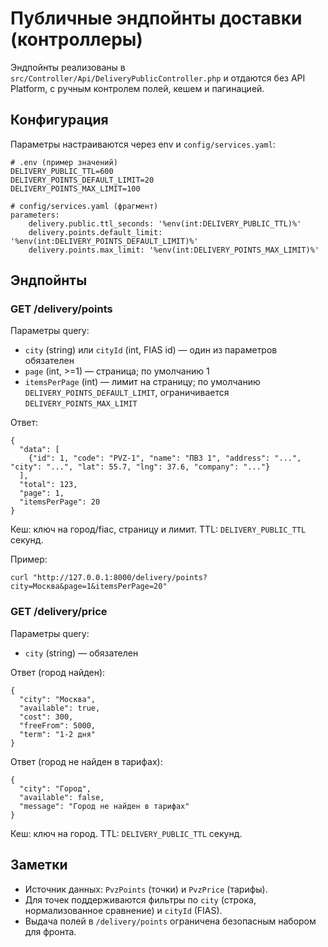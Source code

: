 # Публичные эндпойнты доставки (контроллеры)

Эндпойнты реализованы в `src/Controller/Api/DeliveryPublicController.php` и отдаются без API Platform, с ручным контролем полей, кешем и пагинацией.

## Конфигурация

Параметры настраиваются через env и `config/services.yaml`:

```
# .env (пример значений)
DELIVERY_PUBLIC_TTL=600
DELIVERY_POINTS_DEFAULT_LIMIT=20
DELIVERY_POINTS_MAX_LIMIT=100
```

```
# config/services.yaml (фрагмент)
parameters:
    delivery.public.ttl_seconds: '%env(int:DELIVERY_PUBLIC_TTL)%'
    delivery.points.default_limit: '%env(int:DELIVERY_POINTS_DEFAULT_LIMIT)%'
    delivery.points.max_limit: '%env(int:DELIVERY_POINTS_MAX_LIMIT)%'
```

## Эндпойнты

### GET /delivery/points

Параметры query:
- `city` (string) или `cityId` (int, FIAS id) — один из параметров обязателен
- `page` (int, >=1) — страница; по умолчанию 1
- `itemsPerPage` (int) — лимит на страницу; по умолчанию `DELIVERY_POINTS_DEFAULT_LIMIT`, ограничивается `DELIVERY_POINTS_MAX_LIMIT`

Ответ:
```
{
  "data": [
    {"id": 1, "code": "PVZ-1", "name": "ПВЗ 1", "address": "...", "city": "...", "lat": 55.7, "lng": 37.6, "company": "..."}
  ],
  "total": 123,
  "page": 1,
  "itemsPerPage": 20
}
```

Кеш: ключ на город/fiас, страницу и лимит. TTL: `DELIVERY_PUBLIC_TTL` секунд.

Пример:
```
curl "http://127.0.0.1:8000/delivery/points?city=Москва&page=1&itemsPerPage=20"
```

### GET /delivery/price

Параметры query:
- `city` (string) — обязателен

Ответ (город найден):
```
{
  "city": "Москва",
  "available": true,
  "cost": 300,
  "freeFrom": 5000,
  "term": "1-2 дня"
}
```

Ответ (город не найден в тарифах):
```
{
  "city": "Город",
  "available": false,
  "message": "Город не найден в тарифах"
}
```

Кеш: ключ на город. TTL: `DELIVERY_PUBLIC_TTL` секунд.

## Заметки
- Источник данных: `PvzPoints` (точки) и `PvzPrice` (тарифы).
- Для точек поддерживаются фильтры по `city` (строка, нормализованное сравнение) и `cityId` (FIAS).
- Выдача полей в `/delivery/points` ограничена безопасным набором для фронта.

